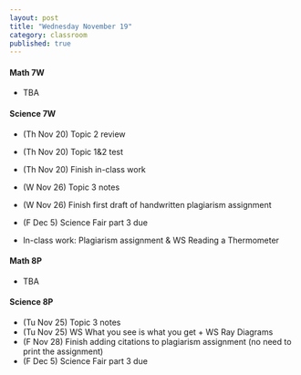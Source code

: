 ```yaml
---
layout: post
title: "Wednesday November 19"
category: classroom
published: true
---
```

#### Math 7W
* TBA

#### Science 7W
* (Th Nov 20) Topic 2 review
* (Th Nov 20) Topic 1&2 test
* (Th Nov 20) Finish in-class work
* (W Nov 26) Topic 3 notes
* (W Nov 26) Finish first draft of handwritten plagiarism assignment

* (F Dec 5) Science Fair part 3 due

* In-class work: Plagiarism assignment & WS Reading a Thermometer

#### Math 8P
* TBA

#### Science 8P
* (Tu Nov 25) Topic 3 notes
* (Tu Nov 25) WS What you see is what you get + WS Ray Diagrams
* (F Nov 28) Finish adding citations to plagiarism assignment (no need to print the assignment)
* (F Dec 5) Science Fair part 3 due
